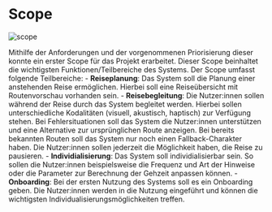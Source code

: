 # Scope

![scope](https://user-images.githubusercontent.com/41923897/224487550-05a0a762-fa81-4b48-95af-096c7a677ba2.jpg)

Mithilfe der Anforderungen und der vorgenommenen Priorisierung dieser konnte ein erster Scope für das Projekt erarbeitet. Dieser Scope beinhaltet die wichtigsten Funktionen/Teilbereiche des Systems. Der Scope umfasst folgende Teilbereiche:
    - **Reiseplanung**: Das System soll die Planung einer anstehenden Reise ermöglichen. Hierbei soll eine Reiseübersicht mit Routenvorschau vorhanden sein.
    - **Reisebegleitung**: Die Nutzer:innen sollen während der Reise durch das System begleitet werden. Hierbei sollen unterschiedliche Kodalitäten (visuell, akustisch, haptisch) zur Verfügung stehen. Bei Fehlersituationen soll das System die Nutzer:innen unterstützen und eine Alternative zur ursprünglichen Route anzeigen. Bei bereits bekannten Routen soll das System nur noch einen Fallback-Charakter haben. Die Nutzer:innen sollen jederzeit die Möglichkeit haben, die Reise zu pausieren.
    - **Individialisierung**: Das System soll individialisierbar sein. So sollen die Nutzer:innen beispielsweise die Frequenz und Art der Hinweise oder die Parameter zur Berechnung der Gehzeit anpassen können. 
    - **Onboarding**: Bei der ersten Nutzung des Systems soll es ein Onboarding geben. Die Nutzer:innen werden in die Nutzung eingeführt und können die wichtigsten Individualisierungsmöglichkeiten treffen.